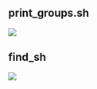  ## print_groups.sh

![](https://lh3.googleusercontent.com/QQ1MGXR725pkGCoUCJItADaOfALnv2GeGs7D3JsxUpHsqbe-5Xg0EfEhGbGF9i_zZXAH_DaLE-pyzpvQMEWd35Yag69kBQL3VSXqgN1gioAGx0lbTB_oyKR4kprpnZq21hkFr0V7ucydcMwHTwytaJOrOZUXQ9WlxiM04HmHXqfEwB3oTbJD5Z4PHq9kmdTsCF6BVDkCvJ1_jOVp36GwYgllZB4fTf5TcpmctbqIAl2KOx1a83BxBodzbu2zB0i_KTZFs7Tfm2orLI0bSt2yLgqE-QTCqAylNOZJPXMsLTzY1jlp4MTPYeMRVBYDQGWDu9HJudjRDhJN-6uvdyuc6ISgUDy3cxodbZHlSl_kNk1flDy5Sm04mG17JQm65C7Bn13JqWa_TzNb53U3jdcPO47s1H8T03EOnCWqx6V0mzPgEq68ye_kYw3nZezHwyPxeXTExHkM2UgAR1R_ZHEa03cNeewyo7MgBInKp1zWzaYqn1th8bePeEr19mW3MqJLPPNYYp73fU2gqr1hS9WBqR4IlTSACcbzWATnUF7u9F6YySuCMzjhyHGTwUNIM8qZFI0Oy_DvjQ-SaB9cOlEZoDnDALSuAu-BS21biEqyZhor-MXXa_uL3dCb1JW7mGJwT-X6ewIzwv5pn5siEdbPxd5XqImMfI-PNr_0LQOJ8wI6oEuP-0wXLkIlMX4t3nEQUtN3dpCaF5hPSOwe9gWsqA=w624-h299-no?authuser=0)

## find_sh
![](https://lh3.googleusercontent.com/id3kWZrBA8ok2U_a1_rrqfDN9bHkIl_n3n87mJgZ3EzUioCbT157jxfPPxu4asjypzo_CC1rzp7FWl45FtVvy5b7xc9X5opQDq8Q9SToPRdbFQza2rzz54b3h5Z2sx-N4iGiLwrw8Wl_DyMKNs3GdKpvCjhWB7vBDWH6CJUoPApp6zh7rBs_ONbPb9G23BOHRIcNjNReWkPJom7lkDyx9YYJNLE6oh1rNY-RhZbBlKuYy9Xx_FZMhTnJcmfNJYEjddX0NmjW8SNVJy6eWhUOFRrIPoQbjq_fFEE1Xjjs5sKYhd_QaKnFJLF9u931tTQ9eGM8Oojw7rVIEBgrQfHMuL32J73C_P-tlznlv_XWkjOSGz37JgI2n5r47TtABh7sJzHI_zZy4jy3Qkjmr7sL8AJt1etjqj1NdKCjogM7nHJWUTsEwefuzzWd9g20XfKdEZMBOQvcTaobGro-KFPPDbErf0blZOXfq84a_rAAWy4nfVl35eHugvX8HIRHOpbhIyfATe7O8P3PZV6tkgddbA8jd7zDCWIJzhF44-3lMnSRM4cBpdW49zJn3Cx8DnYmO-6i2qnI_v5J7PKNcUvxv2wLPLJJnsz3j8PoxUPPkpT07fsenBAXqfhKtwUWGbd9Z0Lh_bFYPowZGYUKDJjEYHj7PlrzksHgjjuNlxKQBwaVr1HY4AoI5E2WM4yxigKcUx8hFUhyKBSNGzZVDEHxVA=w627-h239-no?authuser=0)
